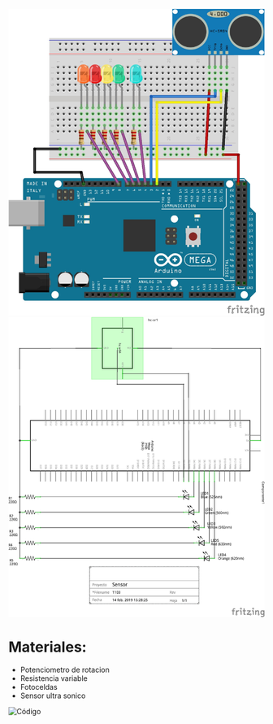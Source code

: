 ![1](https://github.com/mariacamila55/Primer-Proyecto/blob/master/Archivos%20Sensor%20de%20proximidad/sensor%201.jpg)
![2](https://github.com/mariacamila55/Primer-Proyecto/blob/master/Archivos%20Sensor%20de%20proximidad/sensor%202.jpg)

# Materiales:
- Potenciometro de rotacion
- Resistencia variable 
- Fotoceldas 
- Sensor ultra sonico

![Código](https://github.com/mariacamila55/Primer-Proyecto/blob/master/Archivos%20Sensor%20de%20proximidad/SensorPIR.ino)
